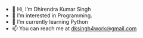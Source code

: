 - 👋 Hi, I’m Dhirendra Kumar Singh
- 👀 I’m interested in Programming.
- 🌱 I’m currently learning Python
- 📫 You can reach me at dksingh4work@gmail.com

<!---
dksingh88/dksingh88 is a ✨ special ✨ repository because its `README.md` (this file) appears on your GitHub profile.
You can click the Preview link to take a look at your changes.
--->
